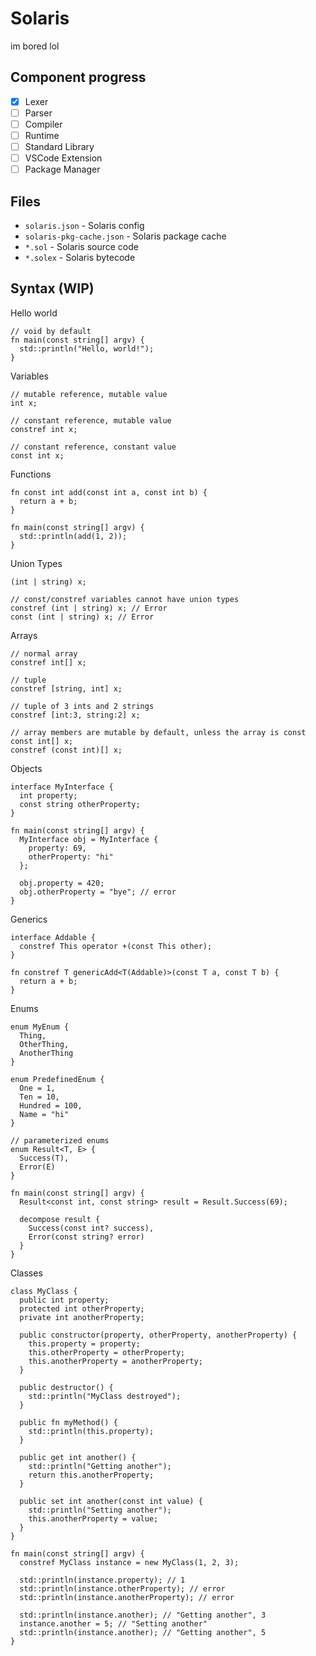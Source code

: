 # Solaris

im bored lol

## Component progress
* [x] Lexer
* [ ] Parser
* [ ] Compiler
* [ ] Runtime
* [ ] Standard Library
* [ ] VSCode Extension
* [ ] Package Manager

## Files
* `solaris.json` - Solaris config
* `solaris-pkg-cache.json` - Solaris package cache
* `*.sol` - Solaris source code
* `*.solex` - Solaris bytecode

## Syntax (WIP)
Hello world
```
// void by default
fn main(const string[] argv) {
  std::println("Hello, world!");
}
```

Variables
```
// mutable reference, mutable value
int x;

// constant reference, mutable value
constref int x;

// constant reference, constant value
const int x;
```

Functions
```
fn const int add(const int a, const int b) {
  return a + b;
}

fn main(const string[] argv) {
  std::println(add(1, 2));
}
```

Union Types
```
(int | string) x;

// const/constref variables cannot have union types
constref (int | string) x; // Error
const (int | string) x; // Error
```

Arrays
```
// normal array
constref int[] x;

// tuple
constref [string, int] x;

// tuple of 3 ints and 2 strings
constref [int:3, string:2] x;

// array members are mutable by default, unless the array is const
const int[] x;
constref (const int)[] x;
```

Objects
```
interface MyInterface {
  int property;
  const string otherProperty;
}

fn main(const string[] argv) {
  MyInterface obj = MyInterface {
    property: 69,
    otherProperty: "hi"
  };

  obj.property = 420;
  obj.otherProperty = "bye"; // error
}
```

Generics
```
interface Addable {
  constref This operator +(const This other);
}

fn constref T genericAdd<T(Addable)>(const T a, const T b) {
  return a + b;
}
```

Enums
```
enum MyEnum {
  Thing,
  OtherThing,
  AnotherThing
}

enum PredefinedEnum {
  One = 1,
  Ten = 10,
  Hundred = 100,
  Name = "hi"
}

// parameterized enums
enum Result<T, E> {
  Success(T),
  Error(E)
}

fn main(const string[] argv) {
  Result<const int, const string> result = Result.Success(69);

  decompose result {
    Success(const int? success),
    Error(const string? error)
  }
}
```

Classes
```
class MyClass {
  public int property;
  protected int otherProperty;
  private int anotherProperty;

  public constructor(property, otherProperty, anotherProperty) {
    this.property = property;
    this.otherProperty = otherProperty;
    this.anotherProperty = anotherProperty;
  }

  public destructor() {
    std::println("MyClass destroyed");
  }

  public fn myMethod() {
    std::println(this.property);
  }

  public get int another() {
    std::println("Getting another");
    return this.anotherProperty;
  }

  public set int another(const int value) {
    std::println("Setting another");
    this.anotherProperty = value;
  }
}

fn main(const string[] argv) {
  constref MyClass instance = new MyClass(1, 2, 3);

  std::println(instance.property); // 1
  std::println(instance.otherProperty); // error
  std::println(instance.anotherProperty); // error
  
  std::println(instance.another); // "Getting another", 3
  instance.another = 5; // "Setting another"
  std::println(instance.another); // "Getting another", 5
}
```
